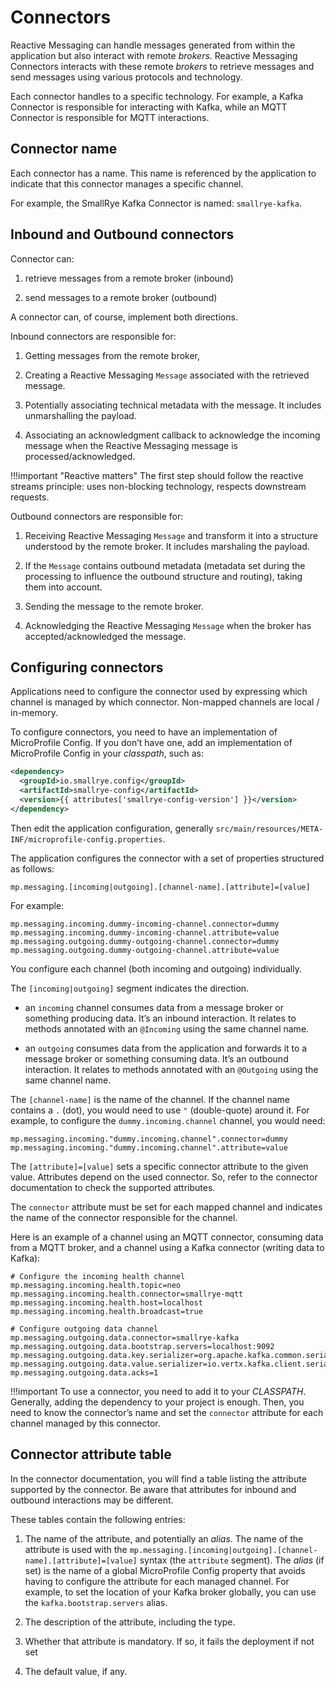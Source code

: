 # Connectors

Reactive Messaging can handle messages generated from within the
application but also interact with remote *brokers*. Reactive Messaging
Connectors interacts with these remote *brokers* to retrieve messages
and send messages using various protocols and technology.

Each connector handles to a specific technology. For example, a Kafka
Connector is responsible for interacting with Kafka, while an MQTT
Connector is responsible for MQTT interactions.

## Connector name

Each connector has a name. This name is referenced by the application to
indicate that this connector manages a specific channel.

For example, the SmallRye Kafka Connector is named: `smallrye-kafka`.

## Inbound and Outbound connectors

Connector can:

1.  retrieve messages from a remote broker (inbound)

2.  send messages to a remote broker (outbound)

A connector can, of course, implement both directions.

Inbound connectors are responsible for:

1.  Getting messages from the remote broker,

2.  Creating a Reactive Messaging `Message` associated with the
    retrieved message.

3.  Potentially associating technical metadata with the message. It
    includes unmarshalling the payload.

4.  Associating an acknowledgment callback to acknowledge the incoming
    message when the Reactive Messaging message is
    processed/acknowledged.

!!!important "Reactive matters"
    The first step should follow the reactive streams principle: uses
    non-blocking technology, respects downstream requests.

Outbound connectors are responsible for:

1.  Receiving Reactive Messaging `Message` and transform it into a
    structure understood by the remote broker. It includes marshaling
    the payload.

2.  If the `Message` contains outbound metadata (metadata set during the
    processing to influence the outbound structure and routing), taking
    them into account.

3.  Sending the message to the remote broker.

4.  Acknowledging the Reactive Messaging `Message` when the broker has
    accepted/acknowledged the message.

## Configuring connectors

Applications need to configure the connector used by expressing which
channel is managed by which connector. Non-mapped channels are local /
in-memory.

To configure connectors, you need to have an implementation of
MicroProfile Config. If you don’t have one, add an implementation of
MicroProfile Config in your *classpath*, such as:

``` xml
<dependency>
  <groupId>io.smallrye.config</groupId>
  <artifactId>smallrye-config</artifactId>
  <version>{{ attributes['smallrye-config-version'] }}</version>
</dependency>
```

Then edit the application configuration, generally
`src/main/resources/META-INF/microprofile-config.properties`.

The application configures the connector with a set of properties
structured as follows:

    mp.messaging.[incoming|outgoing].[channel-name].[attribute]=[value]

For example:

    mp.messaging.incoming.dummy-incoming-channel.connector=dummy
    mp.messaging.incoming.dummy-incoming-channel.attribute=value
    mp.messaging.outgoing.dummy-outgoing-channel.connector=dummy
    mp.messaging.outgoing.dummy-outgoing-channel.attribute=value

You configure each channel (both incoming and outgoing) individually.

The `[incoming|outgoing]` segment indicates the direction.

-   an `incoming` channel consumes data from a message broker or
    something producing data. It’s an inbound interaction. It relates to
    methods annotated with an `@Incoming` using the same channel name.

-   an `outgoing` consumes data from the application and forwards it to
    a message broker or something consuming data. It’s an outbound
    interaction. It relates to methods annotated with an `@Outgoing`
    using the same channel name.

The `[channel-name]` is the name of the channel. If the channel name
contains a `.` (dot), you would need to use `"` (double-quote) around
it. For example, to configure the `dummy.incoming.channel` channel, you
would need:

    mp.messaging.incoming."dummy.incoming.channel".connector=dummy
    mp.messaging.incoming."dummy.incoming.channel".attribute=value

The `[attribute]=[value]` sets a specific connector attribute to the
given value. Attributes depend on the used connector. So, refer to the
connector documentation to check the supported attributes.

The `connector` attribute must be set for each mapped channel and
indicates the name of the connector responsible for the channel.

Here is an example of a channel using an MQTT connector, consuming data
from a MQTT broker, and a channel using a Kafka connector (writing data
to Kafka):

```properties
# Configure the incoming health channel
mp.messaging.incoming.health.topic=neo
mp.messaging.incoming.health.connector=smallrye-mqtt
mp.messaging.incoming.health.host=localhost
mp.messaging.incoming.health.broadcast=true

# Configure outgoing data channel
mp.messaging.outgoing.data.connector=smallrye-kafka
mp.messaging.outgoing.data.bootstrap.servers=localhost:9092
mp.messaging.outgoing.data.key.serializer=org.apache.kafka.common.serialization.StringSerializer
mp.messaging.outgoing.data.value.serializer=io.vertx.kafka.client.serialization.JsonObjectSerializer
mp.messaging.outgoing.data.acks=1
```

!!!important
    To use a connector, you need to add it to your *CLASSPATH*. Generally,
    adding the dependency to your project is enough. Then, you need to know
    the connector’s name and set the `connector` attribute for each channel
    managed by this connector.

## Connector attribute table

In the connector documentation, you will find a table listing the
attribute supported by the connector. Be aware that attributes for
inbound and outbound interactions may be different.

These tables contain the following entries:

1.  The name of the attribute, and potentially an *alias*. The name of
    the attribute is used with the
    `mp.messaging.[incoming|outgoing].[channel-name].[attribute]=[value]`
    syntax (the `attribute` segment). The *alias* (if set) is the name
    of a global MicroProfile Config property that avoids having to
    configure the attribute for each managed channel. For example, to
    set the location of your Kafka broker globally, you can use the
    `kafka.bootstrap.servers` alias.

2.  The description of the attribute, including the type.

3.  Whether that attribute is mandatory. If so, it fails the
    deployment if not set

4.  The default value, if any.
